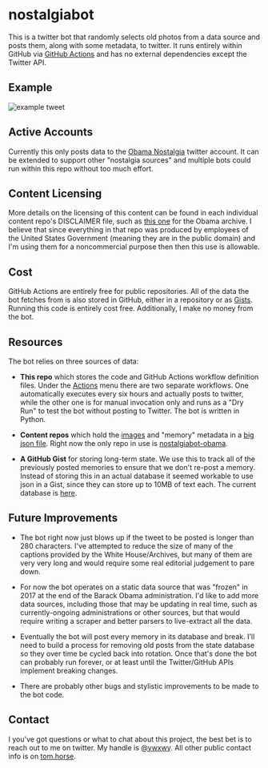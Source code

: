 # nostalgiabot

This is a twitter bot that randomly selects old photos from a data source and posts them, along with some metadata, to twitter. It runs entirely within GitHub via [GitHub Actions](https://github.com/features/actions) and has no external dependencies except the Twitter API.

## Example

![example tweet](https://raw.githubusercontent.com/tomcook/nostalgiabot/master/example.png)

## Active Accounts

Currently this only posts data to the [Obama Nostalgia](https://twitter.com/ObamaNostalgia) twitter account. It can be extended to support other "nostalgia sources"  and multiple bots could run within this repo without too much effort.

## Content Licensing

More details on the licensing of this content can be found in each individual content repo's DISCLAIMER file, such as [this one](https://github.com/tomcook/nostalgiabot-obama/blob/main/DISCLAIMER.md) for the Obama archive. I believe that since everything in that repo was produced by employees of the United States Government (meaning they are in the public domain) and I'm using them for a noncommercial purpose then then this use is allowable.

## Cost

GitHub Actions are entirely free for public repositories. All of the data the bot fetches from is also stored in GitHub, either in a repository or as [Gists](https://gist.github.com/). Running this code is entirely cost free. Additionally, I make no money from the bot.

## Resources

The bot relies on three sources of data:

- **This repo** which stores the code and GitHub Actions workflow definition files. Under the [Actions](https://github.com/tomcook/nostalgiabot/actions) menu there are two separate workflows. One automatically executes every six hours and actually posts to twitter, while the other one is for manual invocation only and runs as a "Dry Run" to test the bot without posting to Twitter. The bot is written in Python.

- **Content repos** which hold the [images](https://github.com/tomcook/nostalgiabot-obama/tree/main/photos) and "memory" metadata in a [big json file](https://github.com/tomcook/nostalgiabot-obama/blob/main/memories.json). Right now the only repo in use is [nostalgiabot-obama](https://github.com/tomcook/nostalgiabot-obama).

- **A GitHub Gist** for storing long-term state. We use this to track all of the previously posted memories to ensure that we don't re-post a memory. Instead of storing this in an actual database it seemed workable to use json in a Gist, since they can store up to 10MB of text each. The current database is [here](https://gist.github.com/tomcook/d34ccb38adf1b9ec9366b892b3e40ae6).

## Future Improvements

- The bot right now just blows up if the tweet to be posted is longer than 280 characters. I've attempted to reduce the size of many of the captions provided by the White House/Archives, but many of them are very very long and would require some real editorial judgement to pare down.

- For now the bot operates on a static data source that was "frozen" in 2017 at the end of the Barack Obama administration. I'd like to add more data sources, including those that may be updating in real time, such as currently-ongoing administrations or other sources, but that would require writing a scraper and better parsers to live-extract all the data.

- Eventually the bot will post every memory in its database and break. I'll need to build a process for removing old posts from the state database so they over time be cycled back into rotation. Once that's done the bot can probably run forever, or at least until the Twitter/GitHub APIs implement breaking changes. 

- There are probably other bugs and stylistic improvements to be made to the bot code.

## Contact

I you've got questions or what to chat about this project, the best bet is to reach out to me on twitter. My handle is [@ywxwy](https://twitter.com/ywxwy). All other public contact info is on [tom.horse](https://tom.horse).